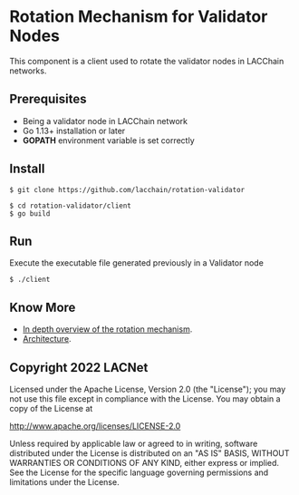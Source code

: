 # Rotation Mechanism for Validator Nodes

This component is a client used to rotate the validator nodes in LACChain networks. 

## Prerequisites

* Being a validator node in LACChain network
* Go 1.13+ installation or later
* **GOPATH** environment variable is set correctly

## Install

```
$ git clone https://github.com/lacchain/rotation-validator

$ cd rotation-validator/client
$ go build
```

## Run

Execute the executable file generated previously in a Validator node

```
$ ./client
```

## Know More

* [In depth overview of the rotation mechanism](https://github.com/lacchain/rotation-validator/blob/main/docs/OVERVIEW.md).
* [Architecture](docs/Architecture.md).

## Copyright 2022 LACNet

Licensed under the Apache License, Version 2.0 (the "License");
you may not use this file except in compliance with the License.
You may obtain a copy of the License at

http://www.apache.org/licenses/LICENSE-2.0

Unless required by applicable law or agreed to in writing, software
distributed under the License is distributed on an "AS IS" BASIS,
WITHOUT WARRANTIES OR CONDITIONS OF ANY KIND, either express or implied.
See the License for the specific language governing permissions and
limitations under the License.

